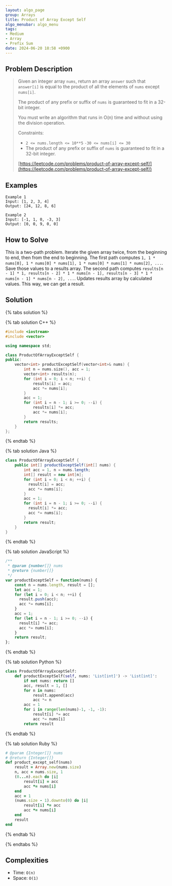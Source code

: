 ```yaml
---
layout: algo_page
group: Arrays
title: Product of Array Except Self
algo_menubar: algo_menu
tags:
- Medium
- Array
- Prefix Sum
date: 2024-06-20 18:58 +0900
---
```

## Problem Description
> Given an integer array `nums`, return an array `answer` such that `answer[i]` is equal to the product of all the
> elements of `nums` except `nums[i]`.
>
> The product of any prefix or suffix of `nums` is guaranteed to fit in a 32-bit integer.
>
> You must write an algorithm that runs in O(n) time and without using the division operation.
>
> Constraints:
> - `2 <= nums.length <= 10**5`
> `-30 <= nums[i] <= 30`
> - The product of any prefix or suffix of `nums` is guaranteed to fit in a 32-bit integer.
>
> [https://leetcode.com/problems/product-of-array-except-self/](https://leetcode.com/problems/product-of-array-except-self/)

## Examples
```
Example 1
Input: [1, 2, 3, 4]
Output: [24, 12, 8, 6]
```

```
Example 2
Input: [-1, 1, 0, -3, 3]
Output: [0, 0, 9, 0, 0]
```

## How to Solve

This is a two-path problem.
Iterate the given array twice, from the beginning to end, then from the end to beginning.
The first path computes `1, 1 * nums[0], 1 * nums[0] * nums[1], 1 * nums[0] * nums[1] * nums[2], ...`.
Save those values to a results array.
The second path computes
`results[n - 1] * 1, results[n - 2] * 1 * nums[n - 1], results[n - 3] * 1 * nums[n - 1] * nums[n - 2], ...`.
Updates results array by calculated values.
This way, we can get a result.

## Solution

{% tabs solution %}

{% tab solution C++ %}
```cpp
#include <iostream>
#include <vector>

using namespace std;

class ProductOfArrayExceptSelf {
public:
    vector<int> productExceptSelf(vector<int>& nums) {
        int n = nums.size(), acc = 1;
        vector<int> results(n);
        for (int i = 0; i < n; ++i) {
            results[i] = acc;
            acc *= nums[i];
        }
        acc = 1;
        for (int i = n - 1; i >= 0; --i) {
            results[i] *= acc;
            acc *= nums[i];
        }
        return results;
    }
};
```
{% endtab %}

{% tab solution Java %}
```java
class ProductOfArrayExceptSelf {
    public int[] productExceptSelf(int[] nums) {
        int acc = 1, n = nums.length;
        int[] result = new int[n];
        for (int i = 0; i < n; ++i) {
          result[i] = acc;
          acc *= nums[i];
        }
        acc = 1;
        for (int i = n - 1; i >= 0; --i) {
          result[i] *= acc;
          acc *= nums[i];
        }
        return result;
    }
}
```
{% endtab %}

{% tab solution JavaScript %}
```js
/**
 * @param {number[]} nums
 * @return {number[]}
 */
var productExceptSelf = function(nums) {
    const n = nums.length, result = [];
    let acc = 1;
    for (let i = 0; i < n; ++i) {
      result.push(acc);
      acc *= nums[i];
    }
    acc = 1;
    for (let i = n - 1; i >= 0; --i) {
      result[i] *= acc;
      acc *= nums[i];
    }
    return result;
};
```
{% endtab %}

{% tab solution Python %}
```python
class ProductOfArrayExceptSelf:
    def productExceptSelf(self, nums: 'List[int]') -> 'List[int]':
        if not nums: return []
        acc, result = 1, []
        for n in nums:
            result.append(acc)
            acc *= n
        acc = 1
        for i in range(len(nums)-1, -1, -1):
            result[i] *= acc
            acc *= nums[i]
        return result
```
{% endtab %}

{% tab solution Ruby %}
```ruby
# @param {Integer[]} nums
# @return {Integer[]}
def product_except_self(nums)
    result = Array.new(nums.size)
    n, acc = nums.size, 1
    (0...n).each do |i|
        result[i] = acc
        acc *= nums[i]
    end
    acc = 1
    (nums.size - 1).downto(0) do |i|
        result[i] *= acc
        acc *= nums[i]
    end
    result
end
```
{% endtab %}

{% endtabs %}



## Complexities
- Time: `O(n)`
- Space: `O(1)`
